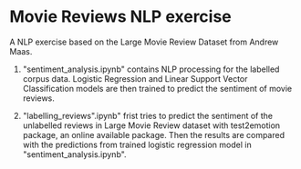 # Movie Reviews NLP exercise

A NLP exercise based on the Large Movie Review Dataset from Andrew Maas.

1. "sentiment_analysis.ipynb" contains NLP processing for the labelled corpus data. Logistic Regression and Linear Support Vector Classification models are then trained to predict the sentiment of movie reviews.

2. "labelling_reviews".ipynb" frist tries to predict the sentiment of the unlabelled reviews in Large Movie Review dataset with test2emotion package, an online available package. Then the results are compared with the predictions from trained logistic regression model in "sentiment_analysis.ipynb".
